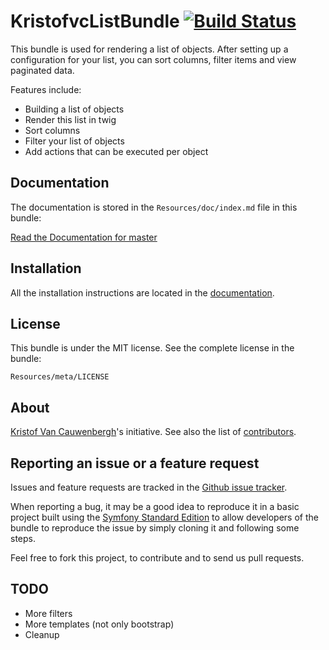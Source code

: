 KristofvcListBundle [![Build Status](https://travis-ci.org/kristofvc/KristofvcListBundle.png?branch=master)](https://travis-ci.org/kristofvc/KristofvcListBundle)
===================

This bundle is used for rendering a list of objects. After setting up a configuration for your list, you can sort columns, filter items and view paginated data.

Features include:

- Building a list of objects
- Render this list in twig
- Sort columns
- Filter your list of objects
- Add actions that can be executed per object

Documentation
-------------

The documentation is stored in the `Resources/doc/index.md`
file in this bundle:

[Read the Documentation for master](https://github.com/kristofvc/KristofvcListBundle/blob/master/Resources/doc/index.md)

Installation
------------

All the installation instructions are located in the [documentation](https://github.com/kristofvc/KristofvcListBundle/blob/master/Resources/doc/index.md).

License
-------

This bundle is under the MIT license. See the complete license in the bundle:

    Resources/meta/LICENSE

About
-----

[Kristof Van Cauwenbergh](https://github.com/kristofvc)'s initiative.
See also the list of [contributors](https://github.com/kristofvc/KristofvcListBundle/contributors).

Reporting an issue or a feature request
---------------------------------------

Issues and feature requests are tracked in the [Github issue tracker](https://github.com/kristofvc/KristofvcListBundle/issues).

When reporting a bug, it may be a good idea to reproduce it in a basic project
built using the [Symfony Standard Edition](https://github.com/symfony/symfony-standard)
to allow developers of the bundle to reproduce the issue by simply cloning it
and following some steps.

Feel free to fork this project, to contribute and to send us pull requests.

TODO
----

- More filters
- More templates (not only bootstrap)
- Cleanup
